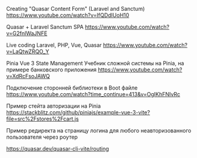Creating "Quasar Content Form" (Laravel and Sanctum)
https://www.youtube.com/watch?v=IfQDdIUoH10

Quasar + Laravel Sanctum SPA
https://www.youtube.com/watch?v=G2fnlWaJNFE

Live coding Laravel, PHP, Vue, Quasar
https://www.youtube.com/watch?v=LaQtwZRQO_Y


Pinia Vue 3 State Management
Учебник сложной системы на Pinia, на примере банковского приложения
https://www.youtube.com/watch?v=XdRcFsoJAWQ

Подключение сторонней библиотеки в Boot файле
https://www.youtube.com/watch?time_continue=413&v=OgIKhFNIvRc

Пример стейта авторизации на Pinia
https://stackblitz.com/github/piniajs/example-vue-3-vite?file=src%2Fstores%2Fcart.js


Пример редиректа на страницу логина для любого неавторизованного пользователя через роутер

https://quasar.dev/quasar-cli-vite/routing
